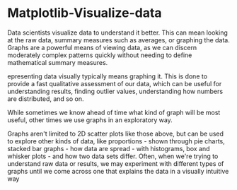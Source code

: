 # Matplotlib-Visualize-data
 
Data scientists visualize data to understand it better. This can mean looking at the raw data, summary measures such as averages, or graphing the data. Graphs are a powerful means of viewing data, as we can discern moderately complex patterns quickly without needing to define mathematical summary measures.

epresenting data visually typically means graphing it. This is done to provide a fast qualitative assessment of our data, which can be useful for understanding results, finding outlier values, understanding how numbers are distributed, and so on.

While sometimes we know ahead of time what kind of graph will be most useful, other times we use graphs in an exploratory way. 

Graphs aren't limited to 2D scatter plots like those above, but can be used to explore other kinds of data, like proportions - shown through pie charts, stacked bar graphs - how data are spread - with histograms, box and whisker plots - and how two data sets differ. Often, when we're trying to understand raw data or results, we may experiment with different types of graphs until we come across one that explains the data in a visually intuitive way
